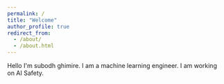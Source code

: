 ```yaml
---
permalink: /
title: "Welcome"
author_profile: true
redirect_from: 
  - /about/
  - /about.html
---
```


Hello I'm subodh ghimire. I am a machine learning engineer.
I am working on AI Safety.






